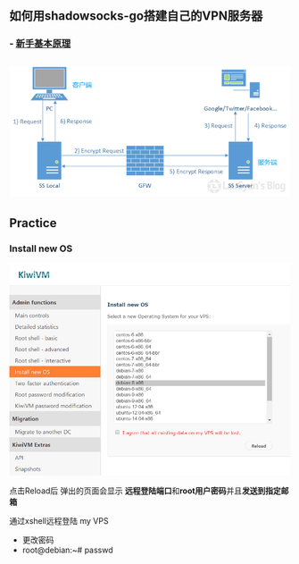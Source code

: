 ## 如何用shadowsocks-go搭建自己的VPN服务器
### - [****新手基本原理****](https://laucyun.com/5cce9d01b0a0210482d65f5bc040d83b.html)

![原理如下图](what-is-shadowsocks.png)
---
## Practice

### Install new OS
![install](pic01.png)

点击Reload后
弹出的页面会显示 **远程登陆端口**和**root用户密码**并且**发送到指定邮箱**

通过xshell远程登陆 my VPS

- 更改密码
- root@debian:~# passwd
